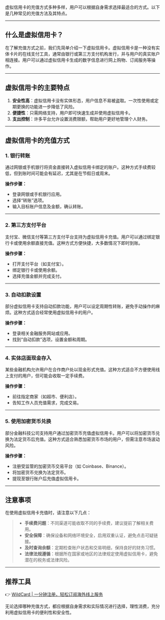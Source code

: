 虚拟信用卡的充值方式多种多样，用户可以根据自身需求选择最适合的方式。以下是几种常见的充值方法及其特点。

---

## 什么是虚拟信用卡？

在了解充值方式之前，我们先简单介绍一下虚拟信用卡。虚拟信用卡是一种没有实体卡片的在线支付工具，通常由银行或第三方支付机构发行，并与用户的真实账户相连接。用户可以通过虚拟信用卡生成的数字信息进行网上购物、订阅服务等操作。

---

## 虚拟信用卡的主要特点

1. **安全性高**：虚拟信用卡没有实体形态，用户信息不易被盗取。一次性使用或定期更换的功能进一步降低了风险。
2. **便捷性**：只需网络支持，用户即可快速生成并使用虚拟信用卡。
3. **支出控制**：许多平台允许设置消费限额，帮助用户更好地管理个人财务。

---

## 虚拟信用卡的充值方式

### 1. 银行转账

通过网银或手机银行将资金直接转入虚拟信用卡绑定的账户。这种方式手续费较低，但到账时间可能会有延迟，尤其是在节假日或周末。

**操作步骤：**
- 登录网银或手机银行应用。
- 选择“转账”选项。
- 输入目标账户信息及金额，确认转账。

---

### 2. 第三方支付平台

支付宝、微信支付等第三方支付平台支持为虚拟信用卡充值。用户可以通过绑定银行卡或使用余额直接充值。这种方式方便快捷，大多数情况下即时到账。

**操作步骤：**
- 打开支付平台（如支付宝）。
- 绑定银行卡或使用余额。
- 选择充值金额并完成支付。

---

### 3. 自动扣款设置

部分虚拟信用卡支持自动扣款功能，用户可以设定周期性转账，避免手动操作的麻烦。这种方式适合经常使用虚拟信用卡的用户。

**操作步骤：**
- 登录相关金融服务网站或应用。
- 找到“自动扣款”选项，设置金额和周期。

---

### 4. 实体店面现金存入

某些金融机构允许用户在合作商户处以现金形式充值。这种方式适合不方便使用线上支付的用户，但可能会收取一定手续费。

**操作步骤：**
- 前往指定商家（如超市、便利店）。
- 告知工作人员充值需求，完成交易。

---

### 5. 使用加密货币兑换

部分金融科技公司支持用户通过加密货币充值虚拟信用卡。用户可以将加密货币兑换为法定货币后充值。这种方式适合熟悉加密货币市场的用户，但需注意市场波动风险。

**操作步骤：**
- 注册受监管的加密货币交易平台（如 Coinbase、Binance）。
- 将加密货币兑换为法定货币。
- 提现至银行账户后充值虚拟信用卡。

---

## 注意事项

在使用虚拟信用卡充值时，请注意以下几点：

> - **手续费问题**：不同渠道可能收取不同的手续费，建议提前了解相关费用。
> - **安全保障**：确保设备和网络环境安全，启用双重认证，避免点击可疑链接。
> - **及时查询余额**：定期检查账户状态和交易明细，保持良好的财务习惯。
> - **法律法规遵循**：根据所在国家或地区的法律规定使用虚拟信用卡，避免潜在的税务或法律风险。

---

## 推荐工具

👉 [WildCard | 一分钟注册，轻松订阅海外线上服务](https://bit.ly/bewildcard)

无论选择哪种充值方式，都应根据自身需求和实际情况进行选择，理性消费，充分利用虚拟信用卡的便利性和安全性。